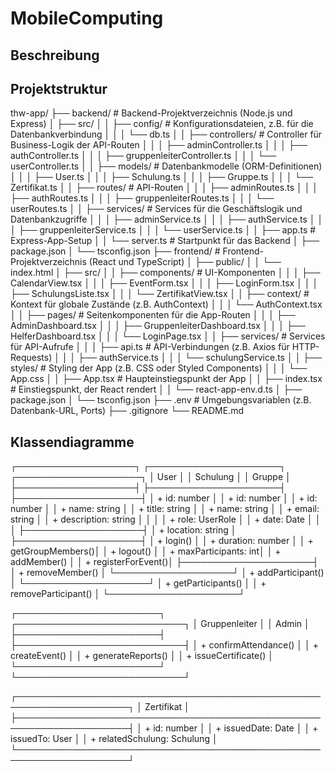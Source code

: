# MobileComputing
## Beschreibung
## Projektstruktur
thw-app/
├── backend/                 # Backend-Projektverzeichnis (Node.js und Express)
│   ├── src/
│   │   ├── config/          # Konfigurationsdateien, z.B. für die Datenbankverbindung
│   │   │   └── db.ts
│   │   ├── controllers/     # Controller für Business-Logik der API-Routen
│   │   │   ├── adminController.ts
│   │   │   ├── authController.ts
│   │   │   ├── gruppenleiterController.ts
│   │   │   └── userController.ts
│   │   ├── models/          # Datenbankmodelle (ORM-Definitionen)
│   │   │   ├── User.ts
│   │   │   ├── Schulung.ts
│   │   │   ├── Gruppe.ts
│   │   │   └── Zertifikat.ts
│   │   ├── routes/          # API-Routen
│   │   │   ├── adminRoutes.ts
│   │   │   ├── authRoutes.ts
│   │   │   ├── gruppenleiterRoutes.ts
│   │   │   └── userRoutes.ts
│   │   ├── services/        # Services für die Geschäftslogik und Datenbankzugriffe
│   │   │   ├── adminService.ts
│   │   │   ├── authService.ts
│   │   │   ├── gruppenleiterService.ts
│   │   │   └── userService.ts
│   │   ├── app.ts           # Express-App-Setup
│   │   └── server.ts        # Startpunkt für das Backend
│   ├── package.json
│   └── tsconfig.json
├── frontend/                # Frontend-Projektverzeichnis (React und TypeScript)
│   ├── public/
│   │   └── index.html
│   ├── src/
│   │   ├── components/      # UI-Komponenten
│   │   │   ├── CalendarView.tsx
│   │   │   ├── EventForm.tsx
│   │   │   ├── LoginForm.tsx
│   │   │   ├── SchulungsListe.tsx
│   │   │   └── ZertifikatView.tsx
│   │   ├── context/         # Kontext für globale Zustände (z.B. AuthContext)
│   │   │   └── AuthContext.tsx
│   │   ├── pages/           # Seitenkomponenten für die App-Routen
│   │   │   ├── AdminDashboard.tsx
│   │   │   ├── GruppenleiterDashboard.tsx
│   │   │   ├── HelferDashboard.tsx
│   │   │   └── LoginPage.tsx
│   │   ├── services/        # Services für API-Aufrufe
│   │   │   ├── api.ts       # API-Verbindungen (z.B. Axios für HTTP-Requests)
│   │   │   ├── authService.ts
│   │   │   └── schulungService.ts
│   │   ├── styles/          # Styling der App (z.B. CSS oder Styled Components)
│   │   │   └── App.css
│   │   ├── App.tsx          # Haupteinstiegspunkt der App
│   │   ├── index.tsx        # Einstiegspunkt, der React rendert
│   │   └── react-app-env.d.ts
│   ├── package.json
│   └── tsconfig.json
├── .env                     # Umgebungsvariablen (z.B. Datenbank-URL, Ports)
├── .gitignore
└── README.md

## Klassendiagramme
┌───────────────────┐      ┌─────────────────────┐      ┌────────────────────┐
│       User        │      │      Schulung       │      │       Gruppe       │
├───────────────────┤      ├─────────────────────┤      ├────────────────────┤
│ + id: number      │      │ + id: number        │      │ + id: number       │
│ + name: string    │      │ + title: string     │      │ + name: string     │
│ + email: string   │      │ + description: string │     │                    │
│ + role: UserRole  │      │ + date: Date        │      │                    │
├───────────────────┤      │ + location: string  │      ├────────────────────┤
│ + login()         │      │ + duration: number  │      │ + getGroupMembers()│
│ + logout()        │      │ + maxParticipants: int│    │ + addMember()      │
│ + registerForEvent()│    ├─────────────────────┤      │ + removeMember()   │
└───────────────────┘      │ + addParticipant()  │      └────────────────────┘
                           │ + getParticipants() │
                           │ + removeParticipant() │
                           └─────────────────────┘

┌───────────────────────┐       ┌───────────────────────────┐
│       Gruppenleiter   │       │        Admin              │
├───────────────────────┤       ├───────────────────────────┤
│ + confirmAttendance() │       │ + createEvent()           │
│ + generateReports()   │       │ + issueCertificate()      │
└───────────────────────┘       └───────────────────────────┘

┌────────────────────────────────────────────────────────────────────┐
│                          Zertifikat                                │
├────────────────────────────────────────────────────────────────────┤
│ + id: number                                                      │
│ + issuedDate: Date                                                │
│ + issuedTo: User                                                  │
│ + relatedSchulung: Schulung                                       │
└────────────────────────────────────────────────────────────────────┘

